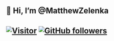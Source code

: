 <h2>👋 Hi, I’m @MatthewZelenka<h2>

[![Visitor](https://visitor-badge.laobi.icu/badge?page_id=MatthewZelenka.MatthewZelenka)](https://github.com/MatthewZelenka) 
[![GitHub followers](https://img.shields.io/github/followers/MatthewZelenka.svg?style=social&label=Follow)](https://github.com/MatthewZelenka?tab=followers)
<!-- - 👀 I’m interested in ...
- 🌱 I’m currently learning ...
- 💞️ I’m looking to collaborate on ...
- 📫 How to reach me ... -->

<!---
MatthewZelenka/MatthewZelenka is a ✨ special ✨ repository because its `README.md` (this file) appears on your GitHub profile.
You can click the Preview link to take a look at your changes.
--->
